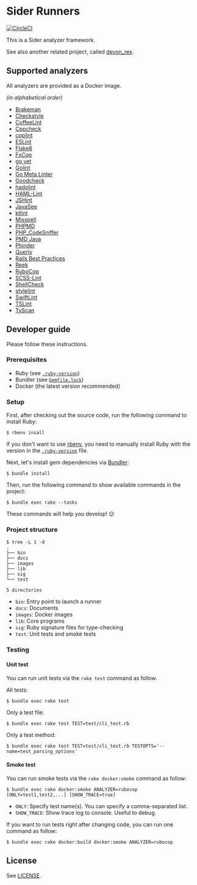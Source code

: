 # Sider Runners

[![CircleCI](https://circleci.com/gh/sider/runners.svg?style=svg)](https://circleci.com/gh/sider/runners)

This is a Sider analyzer framework.

See also another related project, called [devon_rex](https://github.com/sider/devon_rex).

## Supported analyzers

All analyzers are provided as a Docker image.

*(in alphabetical order)*

- [Brakeman](https://hub.docker.com/r/sider/runner_brakeman)
- [Checkstyle](https://hub.docker.com/r/sider/runner_checkstyle)
- [CoffeeLint](https://hub.docker.com/r/sider/runner_coffeelint)
- [Cppcheck](https://hub.docker.com/r/sider/runner_cppcheck)
- [cpplint](https://hub.docker.com/r/sider/runner_cpplint)
- [ESLint](https://hub.docker.com/r/sider/runner_eslint)
- [Flake8](https://hub.docker.com/r/sider/runner_flake8)
- [FxCop](https://hub.docker.com/r/sider/runner_fxcop)
- [go vet](https://hub.docker.com/r/sider/runner_go_vet)
- [Golint](https://hub.docker.com/r/sider/runner_golint)
- [Go Meta Linter](https://hub.docker.com/r/sider/runner_gometalinter)
- [Goodcheck](https://hub.docker.com/r/sider/runner_goodcheck)
- [hadolint](https://hub.docker.com/r/sider/runner_hadolint)
- [HAML-Lint](https://hub.docker.com/r/sider/runner_haml_lint)
- [JSHint](https://hub.docker.com/r/sider/runner_jshint)
- [JavaSee](https://hub.docker.com/r/sider/runner_javasee)
- [ktlint](https://hub.docker.com/r/sider/runner_ktlint)
- [Misspell](https://hub.docker.com/r/sider/runner_misspell)
- [PHPMD](https://hub.docker.com/r/sider/runner_phpmd)
- [PHP_CodeSniffer](https://hub.docker.com/r/sider/runner_code_sniffer)
- [PMD Java](https://hub.docker.com/r/sider/runner_pmd_java)
- [Phinder](https://hub.docker.com/r/sider/runner_phinder)
- [Querly](https://hub.docker.com/r/sider/runner_querly)
- [Rails Best Practices](https://hub.docker.com/r/sider/runner_rails_best_practices)
- [Reek](https://hub.docker.com/r/sider/runner_reek)
- [RuboCop](https://hub.docker.com/r/sider/runner_rubocop)
- [SCSS-Lint](https://hub.docker.com/r/sider/runner_scss_lint)
- [ShellCheck](https://hub.docker.com/r/sider/runner_shellcheck)
- [stylelint](https://hub.docker.com/r/sider/runner_stylelint)
- [SwiftLint](https://hub.docker.com/r/sider/runner_swiftlint)
- [TSLint](https://hub.docker.com/r/sider/runner_tslint)
- [TyScan](https://hub.docker.com/r/sider/runner_tyscan)

## Developer guide

Please follow these instructions.

### Prerequisites

- Ruby (see [`.ruby-version`](.ruby-version))
- Bundler (see [`Gemfile.lock`](Gemfile.lock))
- Docker (the latest version recommended)

### Setup

First, after checking out the source code, run the following command to install Ruby:

```shell
$ rbenv insall
```

If you don't want to use [rbenv](https://github.com/rbenv/rbenv), you need to manually install Ruby with the version in the [`.ruby-version`](.ruby-version) file.

Next, let's install gem dependencies via [Bundler](https://bundler.io):

```shell
$ bundle install
```

Then, run the following command to show available commands in the project:

```shell
$ bundle exec rake --tasks
```

These commands will help you develop! :wink:

### Project structure

```shell
$ tree -L 1 -d
.
├── bin
├── docs
├── images
├── lib
├── sig
└── test

5 directories
```

- `bin`: Entry point to launch a runner
- `docs`: Documents
- `images`: Docker images
- `lib`: Core programs
- `sig`: Ruby signature files for type-checking
- `test`: Unit tests and smoke tests

### Testing

#### Unit test

You can run unit tests via the `rake test` command as follow.

All tests:

```shell
$ bundle exec rake test
```

Only a test file:

```shell
$ bundle exec rake test TEST=test/cli_test.rb
```

Only a test method:

```shell
$ bundle exec rake test TEST=test/cli_test.rb TESTOPTS='--name=test_parsing_options'
```

#### Smoke test

You can run smoke tests via the `rake docker:smoke` command as follow:

```shell
$ bundle exec rake docker:smoke ANALYZER=rubocop [ONLY=test1,test2,...] [SHOW_TRACE=true]
```

- `ONLY`: Specify test name(s). You can specify a comma-separated list.
- `SHOW_TRACE`: Show trace log to console. Useful to debug.

If you want to run tests right after changing code, you can run one command as follow:

```shell
$ bundle exec rake docker:build docker:smoke ANALYZER=rubocop
```

## License

See [LICENSE](LICENSE).
